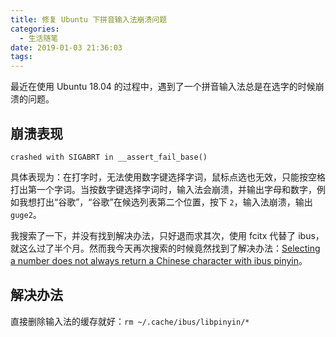 ```yaml
---
title: 修复 Ubuntu 下拼音输入法崩溃问题
categories:
  - 生活随笔
date: 2019-01-03 21:36:03
tags:
---
```


最近在使用 Ubuntu 18.04 的过程中，遇到了一个拼音输入法总是在选字的时候崩溃的问题。

## 崩溃表现

`crashed with SIGABRT in __assert_fail_base()`

具体表现为：在打字时，无法使用数字键选择字词，鼠标点选也无效，只能按空格打出第一个字词。当按数字键选择字词时，输入法会崩溃，并输出字母和数字，例如我想打出“谷歌”，“谷歌”在候选列表第二个位置，按下 `2`，输入法崩溃，输出 `guge2`。

我搜索了一下，并没有找到解决办法，只好退而求其次，使用 fcitx 代替了 ibus，就这么过了半个月。然而我今天再次搜索的时候竟然找到了解决办法：[Selecting a number does not always return a Chinese character with ibus pinyin](https://askubuntu.com/questions/1053182/selecting-a-number-does-not-always-return-a-chinese-character-with-ibus-pinyin)。

## 解决办法

直接删除输入法的缓存就好：`rm ~/.cache/ibus/libpinyin/*`
